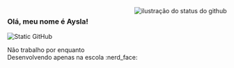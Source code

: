 <img align='right' src="https://github-readme-stats.vercel.app/api?username=aysladev&show_icons=true&title_color=783c00&text_color=af552e&icon_color=783c00&bg_color=f8efd4&cache_seconds=2300" alt="ilustração do status do github">

### Olá, meu nome é Aysla!

<img src="https://img.shields.io/static/v1?label=Overview&message=aysladev&color=f8efd4&style=for-the-badge&logo=GitHub" alt="Static GitHub">

<p>Não trabalho por enquanto<br/> Desenvolvendo apenas na escola :nerd_face:</p>
